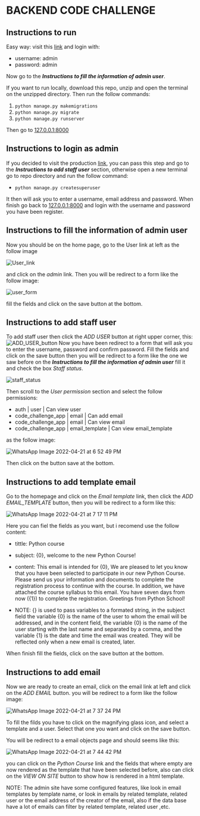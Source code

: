 # BACKEND CODE CHALLENGE

## Instructions to run 
Easy way: visit this [link](http://santoscoy.pythonanywhere.com) and login with:
+ username: admin
+ password: admin

Now go to the ***Instructions to fill the information of admin user***.

If you want to run locally, download this repo, unzip and open the terminal on the unzipped directory. 
Then run the follow commands:

1. `python manage.py makemigrations`
2. `python manage.py migrate`
3. `python manage.py runserver`

Then go to [127.0.0.1:8000](http://127.0.0.1:8000)

## Instructions to login as admin

If you decided to visit the production [link](http://santoscoy.pythonanywhere.com), you can pass this step and go to the 
***Instructions to add staff user*** section, otherwise open a new terminal go to repo directory and run the follow command:
+ `python manage.py createsuperuser`

It then will ask you to enter a username, email address and password. When finish go back to [127.0.0.1:8000](http://127.0.0.1:8000) 
and login with the username and password you have been register.
## Instructions to fill the information of admin user

Now you should be on the home page, go to the User link at left as the follow image

![User_link](https://user-images.githubusercontent.com/92071602/164566577-5af8d3ac-3c96-445d-b2fa-2b6d64b9bb93.jpeg)

and click on the *admin* link. Then you will be redirect to a form like the follow image:

![user_form](https://user-images.githubusercontent.com/92071602/164569818-b987b09b-c36a-4b0c-b8f6-f12292cffa4a.jpeg)

fill the fields and click on the save button at the bottom.

## Instructions to add staff user 

To add staff user 
then click the *ADD USER* button at right upper corner, this:
![ADD_USER_button](https://user-images.githubusercontent.com/92071602/164567136-387a00ab-de69-4d31-95cf-328d617b779f.jpeg)
Now you have been redirect to a form that will ask you to enter the username, password and confirm password. Fill the fields and click on the save button
then you will be redirect to a form like the one we saw before on the ***Instructions to fill the information of admin user*** fill it and check the box 
*Staff status*.

![staff_status](https://user-images.githubusercontent.com/92071602/164568446-594074b3-1e83-4d6c-b31a-5bce90275c42.jpeg)

Then scroll to the *User permission* section and select the follow permissions:
+ auth | user | Can view user
+ code_challenge_app | email | Can add email
+ code_challenge_app | email | Can view email
+ code_challenge_app | email_template | Can view email_template

as the follow image:

![WhatsApp Image 2022-04-21 at 6 52 49 PM](https://user-images.githubusercontent.com/92071602/164569300-82f60a9d-144d-4bbe-9ae4-3e6fc249be87.jpeg)

Then click on the button save at the bottom.


## Instructions to add template email

Go to the homepage and click on the *Email template* link, then click the *ADD EMAIL_TEMPLATE* button, then you will be redirect to a form like this: 

![WhatsApp Image 2022-04-21 at 7 17 11 PM](https://user-images.githubusercontent.com/92071602/164570951-36f1ad2c-9bb4-4779-8771-07d9870d0987.jpeg)

Here you  can fiel the fields as you want, but i recomend use the follow content:

+ tittle: Python course
+ subject: {0}, welcome to the new Python Course!
+ content: This email is intended for {0},
We are pleased to let you know that you have been selected to participate in our
new Python Course. Please send us your information and documents to
complete the registration process to continue with the course. In addition, we
have attached the course syllabus to this email.
You have seven days from now ({1}) to complete the registration.
Greetings from Python School!

+ NOTE: {} is used to pass variables to a formated string, in the subject field  the 
variable {0} is the name of the user to whom the email will be addressed, and in
the content field, the variable {0} is the name of the user starting with the 
last name and separated by a comma, and the variable {1} is the date and time
the email was created. They will be reflected only when a new email is created,
later.

When finish fill the fields, click on the save button at the bottom.


## Instructions to add email

Now we are ready to create an email, click on the email link at left and click on the 
*ADD EMAIL* button. you will be redirect to a form like the follow image:

![WhatsApp Image 2022-04-21 at 7 37 24 PM](https://user-images.githubusercontent.com/92071602/164573438-c2e7febd-8164-4975-96df-8a72323b4afc.jpeg)

To fill the filds you have to click on the magnifying glass icon, and select a template and a user.
Select that one you want and click on the save button. 

You will be redirect to a email objects page and should seems like this:

![WhatsApp Image 2022-04-21 at 7 44 42 PM](https://user-images.githubusercontent.com/92071602/164575196-f4c00c32-b011-4c36-a525-aeaa5b0c2530.jpeg)

you can click on the *Python Course* link and the fields that where empty are now rendered as the template that have been selected before, also 
can click on the *VIEW ON SITE* button to show how is rendered in a html template.

NOTE: The admin site have some configured features, like look in email templates by template name, or
look in emails by related template, related user or the email address of the creator of the email, also
if the data base have a lot of emails can filter by related template, related user ,etc.





